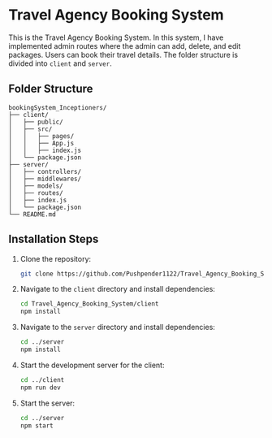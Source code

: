 # Travel Agency Booking System

This is the Travel Agency Booking System. In this system, I have implemented admin routes where the admin can add, delete, and edit packages. Users can book their travel details. The folder structure is divided into `client` and `server`.

## Folder Structure

```
bookingSystem_Inceptioners/
├── client/
│   ├── public/
│   ├── src/
│   │   ├── pages/
│   │   ├── App.js
│   │   ├── index.js
│   └── package.json
├── server/
│   ├── controllers/
│   ├── middlewares/
│   ├── models/
│   ├── routes/
│   ├── index.js
│   └── package.json
└── README.md
```

## Installation Steps

1. Clone the repository:

   ```sh
   git clone https://github.com/Pushpender1122/Travel_Agency_Booking_System.git
   ```

2. Navigate to the `client` directory and install dependencies:

   ```sh
   cd Travel_Agency_Booking_System/client
   npm install
   ```

3. Navigate to the `server` directory and install dependencies:

   ```sh
   cd ../server
   npm install
   ```

4. Start the development server for the client:

   ```sh
   cd ../client
   npm run dev
   ```

5. Start the server:
   ```sh
   cd ../server
   npm start
   ```

